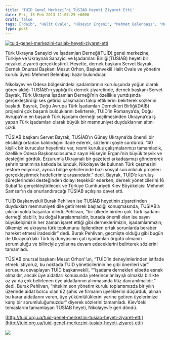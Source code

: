 ```yaml
---
title: 'TUİD Genel Merkezi’ni TÜSİAB Heyeti Ziyaret Etti'
date: Fri, 15 Feb 2013 11:07:25 +0000
draft: false
tags: ["daib", "Halit Ovale", "Hüseyin Ergani", "Mehmet Belenbaşı", "Mehmet Samsar", "Mesut Orhan", "Nikolayev", "Odesa", "servet bayrak", "TUİD", "TUİD (Türk Ukrayna İşadamları Derneği)", "tusiab"]
type: post
---
```


[![tuid-genel-merkezini-tusiab-heyeti-ziyaret-etti](http://tuid.org.ua/wp-content/uploads/2013/02/tuid-genel-merkezini-tusiab-heyeti-ziyaret-etti.jpg)](http://tuid.org.ua/wp-content/uploads/2013/02/tuid-genel-merkezini-tusiab-heyeti-ziyaret-etti.jpg)

Türk Ukrayna Sanayici ve İşadamları Derneği(TUİD) genel merkezine, Türkiye ve Ukraynalı Sanayici ve İşadamları Birliği(TUSİAB) heyeti bir nezaket ziyareti gerçekleştirdi. Heyette, dernek başkanı Servet Bayrak, Dernek Onursal Başkanı Mesut Orhon, Başkanvekili Halit Ovale ve yönetim kurulu üyesi Mehmet Belenbaşı hazır bulundular.

Nikolayev ve Odesa bölgesindeki işadamlarının kuruluşunda yoğun olarak görev aldığı TUSİAB’ın yaptığı ilk dernek ziyaretinde, dernek başkanı Servet Bayrak, Türk Ukrayna İşadamları Derneği’nin özellikle yurtdışında gerçekleştirdiği ses getirici çalışmaları takip ettiklerini belirterek sözlerini başladı. Bayrak, Doğu Avrupa Türk İşadamları Dernekleri Birliği(DAİB) projesini çok başarılı bulduklarını belirterek, TUİD’in Romanya’da, Doğu Avrupa’nın en başarılı Türk işadamı derneği seçilmesinden Ukrayna’da iş yapan Türk işadamları olarak büyük bir memnuniyet duyduklarının altını çizdi.

TÜSİAB başkanı Servet Bayrak, TUSİAB’ın Güney Ukrayna’da önemli bir eksikliği ortadan kaldırdığını ifade ederek, sözlerini şöyle sürdürdü. “40 kişilik bir kurucular heyetimiz var, resmi kuruluş çalışmalarımızı tamamladık, özellikle Odesa Başkonsolosumuz sayın Hüseyin Ergani’nin büyük teşvik ve desteğini gördük. Erzurum’a Ukraynalı bir gazeteci arkadaşımızı göndererek şehrin tanıtımına katkıda bulunduk, Nikolayev’de bulunan Türk çeşmesini restore ediyoruz, ayrıca bölge şehirlerinde bazı sosyal sorumluluk projeleri gerçekleştirmek hedeflerimiz arasındadır.” dedi. Bayrak, TUİD’e kuruluş süreçlerindeki desteğinden dolayı teşekkür ederken, dernek yöneticilerini 16 Şubat’ta gerçekleştirilecek ve Türkiye Cumhuriyeti Kiev Büyükelçisi Mehmet Samsar’ın da onurlandıracağı TÜSİAB açılışına davet etti.

TUİD Başkanvekili Burak Pehlivan ise TUSİAB heyetinin ziyaretinden duydukları memnuniyeti dile getirirerek başladığı konuşmasında, TUSİAB’a çıkılan yolda başarılar diledi. Pehlivan, “bir ülkede birden çok Türk işadamı derneği olabilir, bu doğal karşılanmalıdır, burada önemli olan ise sayın büyükelçimizin her zaman işaret ettiği gibi derneklerimizin, işadamlarımızın; ülkemizi ve ukrayna türk toplumunu ilgilendiren ortak sorunlarda beraber hareket etmesi iradesidir” dedi. Burak Pehlivan, geçmişte olduğu gibi bugün de Ukrayna’daki Türk iş dünyasının çatı işadamları örgütü olmanın sorumluluğu ve bilinciyle yollarına devam edeceklerini belirterek sözlerini tamamladı.

TÜSİAB onursal başkanı Mesut Orhon'’un, “TUİD’in deneyimlerinden istifade etmek istiyoruz, bu noktada TUİD yöneticilerinin ne gibi önerileri var” sorusunu cevaplayan TUİD başkanvekili, “"işadamı dernekleri elbette esnek olmaldır, ancak üye aidatları konusunda yeterince anlayışlı olmakla birlikte az ya da çok belirlenen üye aidatlarının alınmasında titiz davranılmalıdır." dedi. Burak Pehlivan, “nitekim son yönetim kurulu toplantımızda bir yılın üzerinde aidat borcu olan 62 şahıs ve firmanın üyeliklerini düşürdük, alınan bu karar aidatlarını veren, üye yükümlülüklerini yerine getiren üyelerimize karşı bir sorumluluğumuzdur” diyerek sözlerini tamamladı.
Kiev’deki temaslarını tamamlayan TÜSİAB heyeti, Nikolayev’e geri döndü.

[http://tuid.org.ua/tuid-genel-merkezini-tusiab-heyeti-ziyaret-etti](http://tuid.org.ua/tuid-genel-merkezini-tusiab-heyeti-ziyaret-etti)

![](https://lh3.googleusercontent.com/-kdB-1HpZW1E/UR4HsWo7mJI/AAAAAAAAEE0/zIukd5Tmqf4/s705/DSCN1195.JPG)

 

